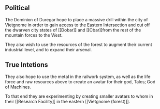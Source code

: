 

## Political 
The Dominion of Duregar hope to place a massive drill within the city of Vietgnome in order to gain access to the Eastern Intersection and cut off the dwarven city states of [[Dobar]] and [[Obar]]from the rest of the mountain forces to the West.

They also wish to use the resources of the forest to augment their current industrial level, and to expand their arsenal. 

## True Intetions
They also hope to use the metal in the railwork system, as well as the life force and raw resources above to create an avatar for their god, Talos; God of Machines.

To that end they are experimenting by creating smaller avatars to whom in their [[Research Facility]] in the eastern [[Vietgnome (forest)]]. 